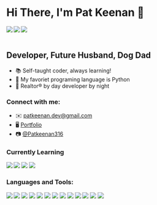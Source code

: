 # Hi There, I'm Pat Keenan 👋

<a href="https://www.twitter.com/Pat_Keenan_"><img align="left" src="https://img.shields.io/twitter/follow/Pat_Keenan_?color=%231DA1F2&label=Follow&logo=Twitter&style=for-the-badge"></a>
<a href="https://stackoverflow.com/users/14745294/pat-keenan"><img align="left" src="https://img.shields.io/badge/Stack_Overflow-FE7A16?style=for-the-badge&logo=stack-overflow&logoColor=white"></a>
<a><img align="left" src="https://img.shields.io/badge/LinkedIn-0077B5?style=for-the-badge&logo=linkedin&logoColor=white"></a>

<br />
<br />

## Developer, Future Husband, Dog Dad
- 📚 Self-taught coder, always learning!
- 🐍 My favoriet programing language is Python
- 🏡 Realtor® by day developer by night


### Connect with me:
- ✉️ patkeenan.dev@gmail.com
- 🖥️ <a href="https://www.patkeenan.dev/">Portfolio</a>
- 📷 <a href="https://www.instagram.com/Patkeenan316">@Patkeenan316</a>

### Currently Learning
<img align="left" src="https://img.shields.io/badge/Angular-DD0031?style=for-the-badge&logo=angular&logoColor=white" />
<img src="https://img.shields.io/badge/TypeScript-007ACC?style=for-the-badge&logo=typescript&logoColor=white" />
<img src="https://img.shields.io/badge/Go-00ADD8?style=for-the-badge&logo=go&logoColor=white" />
<img src="https://img.shields.io/badge/Flutter-02569B?style=for-the-badge&logo=flutter&logoColor=white" />




### Languages and Tools:

<img align="left" src="https://img.shields.io/badge/Python-14354C?style=for-the-badge&logo=python&logoColor=white" />
<img src="https://img.shields.io/badge/Markdown-000000?style=for-the-badge&logo=markdown&logoColor=white" />
<img src="https://img.shields.io/badge/Gatsby-663399?style=for-the-badge&logo=gatsby&logoColor=white" />
<img src="https://img.shields.io/badge/Tailwind_CSS-38B2AC?style=for-the-badge&logo=tailwind-css&logoColor=white" />
<img src="https://img.shields.io/badge/Bootstrap-563D7C?style=for-the-badge&logo=bootstrap&logoColor=white" />
<img src="https://img.shields.io/badge/Django-092E20?style=for-the-badge&logo=django&logoColor=white" />
<img src="https://img.shields.io/badge/Netlify-00C7B7?style=for-the-badge&logo=netlify&logoColor=white" />
<img src="https://img.shields.io/badge/Heroku-430098?style=for-the-badge&logo=heroku&logoColor=white" />
<img src="https://img.shields.io/badge/Google_Cloud-4285F4?style=for-the-badge&logo=google-cloud&logoColor=white" />
<img src="https://img.shields.io/badge/JavaScript-323330?style=for-the-badge&logo=javascript&logoColor=F7DF1E" />
<img src="https://img.shields.io/badge/HTML5-E34F26?style=for-the-badge&logo=html5&logoColor=white" />
<img src="https://img.shields.io/badge/CSS3-1572B6?style=for-the-badge&logo=css3&logoColor=white" />
<img src="https://img.shields.io/badge/Sass-CC6699?style=for-the-badge&logo=sass&logoColor=white" />





